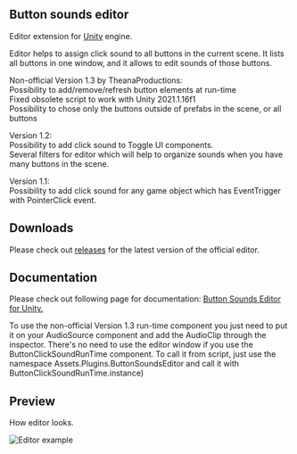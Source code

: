 Button sounds editor
--------------------
Editor extension for
[Unity](http://unity3d.com/)
engine.

Editor helps to assign click sound to all buttons in the current scene. It lists all buttons in one window, and it allows to edit sounds of those buttons.

Non-official Version 1.3 by TheanaProductions:</br>
Possibility to add/remove/refresh button elements at run-time </br>
Fixed obsolete script to work with Unity 2021.1.16f1 </br>
Possibility to chose only the buttons outside of prefabs in the scene, or all buttons

Version 1.2:</br>
Possibility to add click sound to Toggle UI components.</br>
Several filters for editor which will help to organize sounds when you have many buttons in the scene.

Version 1.1:</br>
Possibility to add click sound for any game object which has EventTrigger with PointerClick event.

Downloads
----------
Please check out 
[releases](//github.com/nubick/unity-button-sounds-editor/releases)
for the latest version of the official editor.

Documentation
-------------
Please check out following page for documentation:
[Button Sounds Editor for Unity.](http://nubick.ru/button-sounds-editor-for-unity/)

To use the non-official Version 1.3 run-time component you just need to put it on your AudioSource component and add the AudioClip through the inspector. There's no need to use the editor window if you use the ButtonClickSoundRunTime component. 
To call it from script, just use the namespace Assets.Plugins.ButtonSoundsEditor and call it with ButtonClickSoundRunTime.instance)

Preview
-------
How editor looks.

![Editor example](http://nubick.github.com/readme/button-sounds-editor.png)
